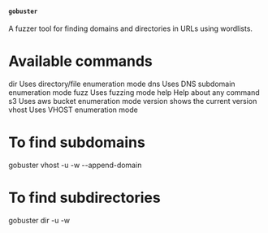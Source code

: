 #### `gobuster`

A fuzzer tool for finding domains and directories in URLs using wordlists.

# Available commands
  dir         Uses directory/file enumeration mode
  dns         Uses DNS subdomain enumeration mode
  fuzz        Uses fuzzing mode
  help        Help about any command
  s3          Uses aws bucket enumeration mode
  version     shows the current version
  vhost       Uses VHOST enumeration mode

# To find subdomains
gobuster vhost -u <hostname> -w <wordlist> --append-domain

# To find subdirectories
gobuster dir -u <hostname> -w <wordlist>

